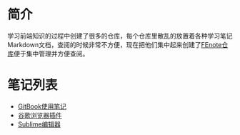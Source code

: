 # 简介
学习前端知识的过程中创建了很多的仓库，每个仓库里散乱的放置着各种学习笔记Markdown文档，查阅的时候非常不方便，现在把他们集中起来创建了[FEnote仓库](https://github.com/luojianet/FENote)便于集中管理并方便查阅。
# 笔记列表
* [GitBook使用笔记](chapter1/GitBook.md)
* [谷歌浏览器插件](chapter1/ChromePlugin.md)
* [Sublime编辑器](chapter1/SublimeTextPlugin.md)